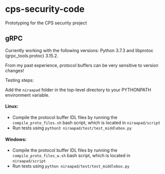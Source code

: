 # cps-security-code
Prototyping for the CPS security project

## gRPC

Currently working with the following versions: Python 3.7.3 and libprotoc (grpc_tools.protoc) 3.15.2.

From my past experience, protocol buffers can be very sensitive to version changes!

Testing steps:

Add the `niraapad` folder in the top-level directory to your PYTHONPATH environment variable.

#### Linux:
* Compile the protocol buffer IDL files by running the  `compile_proto_files.sh` bash script, which is located in `niraapad/script`
* Run tests using `python3 niraapad/test/test_middlebox.py`

#### Windows:
* Compile the protocol buffer IDL files by running the  `compile_proto_files_w.sh` bash script, which is located in `niraapad/script`
* Run tests using `python niraapad/test/test_middlebox.py`
